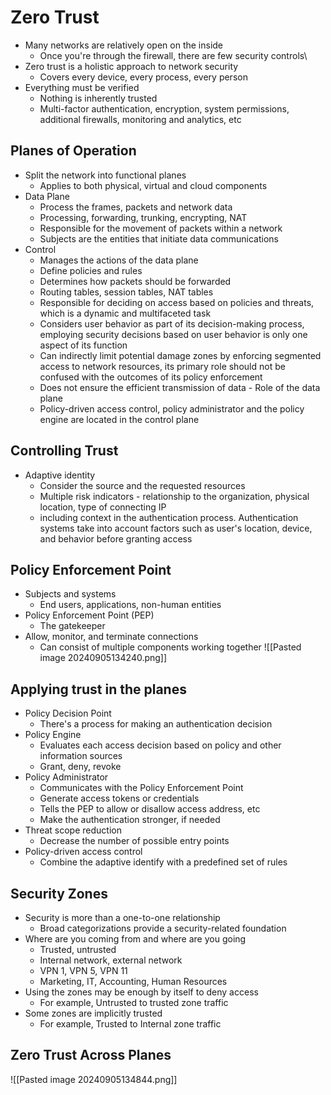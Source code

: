 # Zero Trust
- Many networks are relatively open on the inside
	- Once you're through the firewall, there are few security controls\
- Zero trust is a holistic approach to network security
	- Covers every device, every process, every person
- Everything must be verified
	- Nothing is inherently trusted
	- Multi-factor authentication, encryption, system permissions, additional firewalls, monitoring and analytics, etc
## Planes of Operation
- Split the network into functional planes
	- Applies to both physical, virtual and cloud components
- Data Plane
	- Process the frames, packets and network data
	- Processing, forwarding, trunking, encrypting, NAT
	- Responsible for the movement of packets within a network
	- Subjects are the entities that initiate data communications
- Control
	- Manages the actions of the data plane
	- Define policies and rules
	- Determines how packets should be forwarded
	- Routing tables, session tables, NAT tables
	- Responsible for deciding on access based on policies and threats, which is a dynamic and multifaceted task
	- Considers user behavior as part of its decision-making process, employing security decisions based on user behavior is only one aspect of its function
	- Can indirectly limit potential damage zones by enforcing segmented access to network resources, its primary role should not be confused with the outcomes of its policy enforcement
	- Does not ensure the efficient transmission of data - Role of the data plane
	- Policy-driven access control, policy administrator and the policy engine are located in the control plane 
## Controlling Trust
- Adaptive identity
	- Consider the source and the requested resources
	- Multiple risk indicators - relationship to the organization, physical location, type of connecting IP
	- including context in the authentication process. Authentication systems take into account factors such as user's location, device, and behavior before granting access
## Policy Enforcement Point
- Subjects and systems
	- End users, applications, non-human entities
- Policy Enforcement Point (PEP)
	- The gatekeeper
- Allow, monitor, and terminate connections
	- Can consist of multiple components working together
![[Pasted image 20240905134240.png]]
## Applying trust in the planes
- Policy Decision Point
	- There's a process for making an authentication decision
- Policy Engine
	- Evaluates each access decision based on policy and other information sources
	- Grant, deny, revoke
- Policy Administrator
	- Communicates with the Policy Enforcement Point
	- Generate access tokens or credentials
	- Tells the PEP to allow or disallow access address, etc
	- Make the authentication stronger, if needed
- Threat scope reduction
	- Decrease the number of possible entry points
- Policy-driven access control
	- Combine the adaptive identify with a predefined set of rules
## Security Zones
- Security is more than a one-to-one relationship
	- Broad categorizations provide a security-related foundation
- Where are you coming from and where are you going
	- Trusted, untrusted
	- Internal network, external network
	- VPN 1, VPN 5, VPN 11
	- Marketing, IT, Accounting, Human Resources
- Using the zones may be enough by itself to deny access
	- For example, Untrusted to trusted zone traffic
- Some zones are implicitly trusted
	- For example, Trusted to Internal zone traffic
## Zero Trust Across Planes
![[Pasted image 20240905134844.png]]
